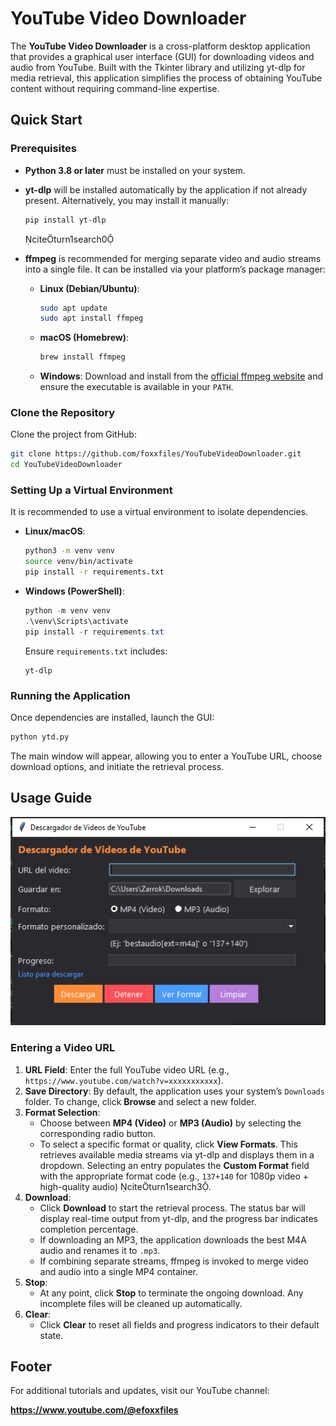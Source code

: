 # YouTube Video Downloader

The **YouTube Video Downloader** is a cross-platform desktop application that provides a graphical user interface (GUI) for downloading videos and audio from YouTube. Built with the Tkinter library and utilizing yt-dlp for media retrieval, this application simplifies the process of obtaining YouTube content without requiring command-line expertise.

## Quick Start

### Prerequisites

- **Python 3.8 or later** must be installed on your system.
- **yt-dlp** will be installed automatically by the application if not already present. Alternatively, you may install it manually:

  ```bash
  pip install yt-dlp
  ```
  citeturn1search0

- **ffmpeg** is recommended for merging separate video and audio streams into a single file. It can be installed via your platform’s package manager:
  - **Linux (Debian/Ubuntu)**:
    ```bash
    sudo apt update
    sudo apt install ffmpeg
    ```
  - **macOS (Homebrew)**:
    ```bash
    brew install ffmpeg
    ```
  - **Windows**: Download and install from the [official ffmpeg website](https://ffmpeg.org/) and ensure the executable is available in your `PATH`.

### Clone the Repository

Clone the project from GitHub:

```bash
git clone https://github.com/foxxfiles/YouTubeVideoDownloader.git
cd YouTubeVideoDownloader
```

### Setting Up a Virtual Environment

It is recommended to use a virtual environment to isolate dependencies.

- **Linux/macOS**:
  ```bash
  python3 -m venv venv
  source venv/bin/activate
  pip install -r requirements.txt
  ```
- **Windows (PowerShell)**:
  ```powershell
  python -m venv venv
  .\venv\Scripts\activate
  pip install -r requirements.txt
  ```
  Ensure `requirements.txt` includes:
  ```text
  yt-dlp
  ```

### Running the Application

Once dependencies are installed, launch the GUI:

```bash
python ytd.py
```

The main window will appear, allowing you to enter a YouTube URL, choose download options, and initiate the retrieval process.

## Usage Guide
![UI](./img/1.PNG)

### Entering a Video URL

1. **URL Field**: Enter the full YouTube video URL (e.g., `https://www.youtube.com/watch?v=xxxxxxxxxxx`).
2. **Save Directory**: By default, the application uses your system’s `Downloads` folder. To change, click **Browse** and select a new folder.
3. **Format Selection**:
   - Choose between **MP4 (Video)** or **MP3 (Audio)** by selecting the corresponding radio button.
   - To select a specific format or quality, click **View Formats**. This retrieves available media streams via yt-dlp and displays them in a dropdown. Selecting an entry populates the **Custom Format** field with the appropriate format code (e.g., `137+140` for 1080p video + high-quality audio) citeturn1search3.
4. **Download**:
   - Click **Download** to start the retrieval process. The status bar will display real-time output from yt-dlp, and the progress bar indicates completion percentage.
   - If downloading an MP3, the application downloads the best M4A audio and renames it to `.mp3`.
   - If combining separate streams, ffmpeg is invoked to merge video and audio into a single MP4 container.
5. **Stop**:
   - At any point, click **Stop** to terminate the ongoing download. Any incomplete files will be cleaned up automatically.
6. **Clear**:
   - Click **Clear** to reset all fields and progress indicators to their default state.

## Footer

For additional tutorials and updates, visit our YouTube channel:

**https://www.youtube.com/@efoxxfiles**

